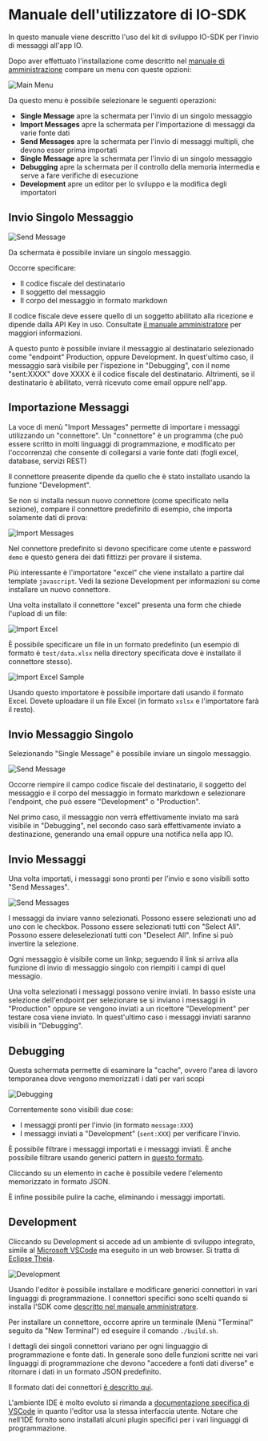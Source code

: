 # Manuale dell'utilizzatore di IO-SDK

In questo manuale viene descritto l'uso del kit di sviluppo IO-SDK per l'invio di messaggi all'app IO.

Dopo aver effettuato l'installazione come descritto nel [manuale di amministrazione](/docs/amministratore.md) compare un menu con queste opzioni:

![Main Menu](/docs/images/user-main-menu.png)

Da questo menu è possibile selezionare le seguenti operazioni:

- **Single Message** apre la schermata per l'invio di  un singolo messaggio
- **Import Messages** apre la schermata per l'importazione di messaggi da varie fonte dati
- **Send Messages** apre la schermata per l'invio di messaggi multipli, che devono esser prima importati
- **Single Message** apre la schermata per l'invio di un singolo messaggio
- **Debugging** apre la schermata per il controllo della memoria intermedia e serve a fare verifiche di esecuzione
- **Development** apre un editor per lo sviluppo e la modifica degli importatori

## Invio Singolo Messaggio

![Send Message](/docs/images/user-send-message.png)

Da schermata è possibile inviare un singolo messaggio.

Occorre specificare:

- Il codice fiscale del destinatario
- Il soggetto del messaggio
- Il corpo del messaggio in formato markdown

Il codice fiscale deve essere quello di un soggetto abilitato alla ricezione e dipende dalla API Key in uso. Consultate [il manuale amministratore](amministratore.md) per maggiori informazioni.

A questo punto è possibile inviare il messaggio al destinatario selezionado come "endpoint" Production, oppure Development. In quest'ultimo caso, il messaggio sarà visibile per l'ispezione in "Debugging", con il nome "sent:XXXX" dove XXXX è il codice fiscale del destinatario. Altrimenti, se il destinatario è abilitato, verrà ricevuto come email oppure nell'app.

## Importazione Messaggi

La voce di menù "Import Messages" permette di importare i messaggi utilizzando un "connettore". Un "connettore" è un programma (che può essere scritto in molti linguaggi di programmazione, e modificato per l'occorrenza) che consente di collegarsi a varie fonte dati (fogli excel, database, servizi REST) 

Il connettore preasente dipende da quello che è stato installato usando la funzione "Development".

Se non si installa nessun nuovo connettore (come specificato nella sezione), compare il connettore predefinito di esempio, che importa solamente dati di prova:

![Import Messages](/docs/images/user-import-messages.png)

Nel connettore predefinito si devono specificare come utente e password `demo` e questo genera dei dati fittizzi per provare il sistema.

Più interessante è l'importatore "excel" che viene installato a partire dal template `javascript`. Vedi la sezione Development per informazioni su come installare un nuovo connettore.

Una volta installato il connettore "excel" presenta una form che chiede l'upload di un file:

![Import Excel](/docs/images/user-import-excel-form.png)

È possibile specificare un file in un formato predefinito (un esempio di formato è `test/data.xlsx` nella directory specificata dove è installato il connettore stesso). 

![Import Excel Sample](/docs/images/user-import-excel-sample.png)

Usando questo importatore è possibile importare dati usando il formato Excel. Dovete uploadare il un file Excel (in formato `xslsx` e l'importatore farà il resto).

## Invio Messaggio Singolo

Selezionando "Single Message" è possibile inviare un singolo messaggio.

![Send Message](/docs/images/user-send-message.png)

Occorre riempire il campo codice fiscale del destinatario, il soggetto del messaggio e il corpo del messaggio in formato markdown e selezionare l'endpoint, che può essere "Development" o "Production".

Nel primo caso, il messaggio non verrà effettivamente inviato ma sarà visibile in "Debugging", nel secondo caso sarà effettivamente inviato a destinazione, generando una email oppure una notifica nella app IO.

## Invio Messaggi

Una volta importati, i messaggi sono pronti per l'invio e sono visibili sotto "Send Messages".

![Send Messages](/docs/images/user-send-messages.png)

I messaggi da inviare vanno selezionati. Possono essere selezionati uno ad uno con le checkbox. Possono essere selezionati tutti con "Select All". Possono essere deleselezionati tutti con "Deselect All". Infine  si può invertire la selezione.

Ogni messaggio è visibile come un linkp; seguendo il link si arriva alla funzione di invio di messaggio singolo con riempiti i campi di quel messagio.

Una volta selezionati i messaggi possono venire inviati. In basso esiste una selezione dell'endpoint per selezionare se si inviano i messaggi in "Production" oppure se vengono inviati a un ricettore "Development" per testare cosa viene inviato. In quest'ultimo caso i messaggi inviati saranno visibili in "Debugging".

## Debugging

Questa schermata permette di esaminare la "cache", ovvero l'area di lavoro temporanea dove vengono memorizzati i dati per vari scopi

![Debugging](/docs/images/user-debugging.png)

Correntemente sono visibili due cose:

- I messaggi pronti per l'invio (in formato `message:XXX`) 
- I messaggi inviati a "Development" (`sent:XXX`) per verificare l'invio.

È possibile filtrare i messaggi importati e i messaggi inviati.
È anche possibile filtrare usando generici pattern in [questo formato](https://redis.io/commands/keys).

Cliccando su un elemento in cache è possibile vedere l'elemento memorizzato in formato JSON.

È infine possibile pulire la cache, eliminando i messaggi importati.

## Development

Cliccando su Development si accede ad un ambiente di sviluppo integrato, simile al [Microsoft VSCode](https://code.visualstudio.com/) ma eseguito in un web browser. Si tratta di [Eclipse Theia](https://theia-ide.org/).

![Development](/docs/images/user-development.png)

Usando l'editor è possibile installare e modificare generici connettori in vari linguaggi di programmazione. I connettori specifici sono scelti quando si installa l'SDK come [descritto nel manuale amministratore](amministratore.md).

Per installare un connettore, occorre aprire un terminale (Menù "Terminal" seguito da "New Terminal") ed eseguire il comando `./build.sh`.

I dettagli dei singoli connettori variano per ogni linguaggio di programmazione e fonte dati. In generale sono delle funzioni scritte nei vari linguaggi di programmazione che devono "accedere a fonti dati diverse" e ritornare i dati in un formato JSON predefinito. 

Il formato dati dei connettori [è descritto qui](sviluppatore.md).

L'ambiente IDE è molto evoluto si rimanda a [documentazione specifica di VSCode](https://code.visualstudio.com/docs) in quanto l'editor usa la stessa interfaccia utente.  Notare che nell'IDE fornito sono installati alcuni plugin specifici per i vari linguaggi di programmazione.

